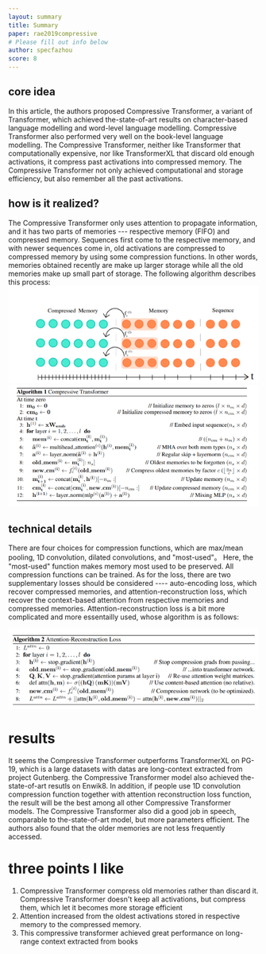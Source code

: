 ```yaml
---
layout: summary
title: Summary
paper: rae2019compressive
# Please fill out info below
author: specfazhou
score: 8
---
```


## core idea
In this article, the authors proposed Compressive Transformer, a variant of Transformer, which achieved the-state-of-art results on character-based language modelling and word-level language modelling.
Compressive Transformer also performed very well on the book-level language modelling. The Compressive Transformer, neither like Transformer that computationally expensive, nor like TransformerXL that discard old enough activations, it compress past activations into compressed memory.
The Compressive Transformer not only achieved computational and storage efficiency, but also remember all the past activations. 

## how is it realized?
The Compressive Transformer only uses attention to propagate information, and it has two parts of memories --- respective memory (FIFO) and compressed memory. Sequences first come to the respective memory, and with newer sequences come in, old activations are compressed to compressed memory by using some compression functions. In other words, memories obtained recently are make up larger storage while all the old memories make up small part of storage. The following algorithm describes this process: 
<img width = "600" alt = "compressive_transformer" src = "rae2019compressive_2_compressive_transformer.png">
<img width = "600" alt = "compressive_transformer_algo1" src = "rae2019compressive_2_compressive_transformer_algo1.png">

## technical details
There are four choices for compression functions, which are max/mean pooling, 1D convolution, dilated convolutions, and "most-used"。 Here, the "most-used" function makes memory most used to be preserved. All compression functions can be trained.  As for the loss, there are two supplementary losses should be considered ---- auto-encoding loss, which recover compressed memories, and attention-reconstruction loss, which recover the context-based attention from respective memories and compressed memories. Attention-reconstruction loss is a bit more complicated and more essentailly used, whose algorithm is as follows:

<img width = "600" alt = "compressive_transformer_algo2" src = "rae2019compressive_2_compressive_transformer_algo2.png">

# results
It seems the Compressive Transformer outperforms TransformerXL on PG-19, which is a large datasets with datas are long-context extracted from project Gutenberg. the Compressive Transformer model also achieved the-state-of-art resutls on Enwik8. In addition, if people use 1D convolution compression function together with attention reconstruction loss function, the result will be the best among all other Compressive Transformer models. The Compressive Transformer also did a good job in speech, comparable to the-state-of-art model, but more parameters efficient. The authors also found that the older memories are not less frequently accessed. 

# three points I like
1. Compressive Transformer compress old memories rather than discard it. Compressive Transformer doesn't keep all activations, but compress them, which let it becomes more storage efficient
2. Attention increased from the oldest activations stored in respective memory to the compressed memory.
3. This compressive transformer achieved great performance on long-range context extracted from books
 




